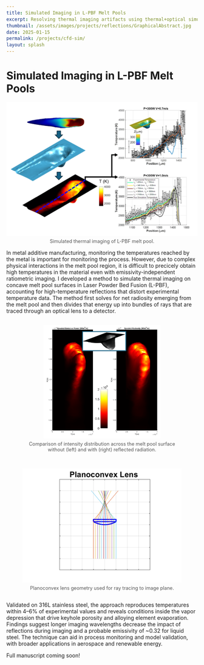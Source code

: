 ```yaml
---
title: Simulated Imaging in L-PBF Melt Pools
excerpt: Resolving thermal imaging artifacts using thermal+optical simulation
thumbnail: /assets/images/projects/reflections/GraphicalAbstract.jpg
date: 2025-01-15
permalink: /projects/cfd-sim/
layout: splash
---
```


# Simulated Imaging in L-PBF Melt Pools

<figure style="margin: 0 auto; display: flex; flex-direction: column; align-items: center; max-width: 600px;">
  <img src="/assets/images/projects/reflections/GraphicalAbstract.jpg"  
       alt="Simulated thermal imaging of L-PBF melt pool"  
       style="width: 100%; height: auto;">
  <figcaption style="margin-top: 0.5em; font-size: 0.9em; color: #555;">
    Simulated thermal imaging of L-PBF melt pool.
  </figcaption>
</figure>

In metal additive manufacturing, monitoring the temperatures reached by the metal is important for monitoring the process. However, due to complex physical interactions in the melt pool region, it is difficult to precicely obtain high temperatures in the material even with emissivity-independent ratiometric imaging. I developed a method to simulate thermal imaging on concave melt pool surfaces in Laser Powder Bed Fusion (L-PBF), accounting for high-temperature reflections that distort experimental temperature data. The method first solves for net radiosity emerging from the melt pool and then divides that energy up into bundles of rays that are traced through an optical lens to a detector. 

<div style="display: flex; justify-content: center; gap: 1em; flex-wrap: wrap; max-width: 1000px; margin: 0 auto;">
  <figure style="flex: 1; min-width: 280px; display: flex; flex-direction: column; align-items: center; text-align: center;">
    <div style="height: 300px; display: flex; align-items: center; justify-content: center;">
      <img src="/assets/images/projects/reflections/RHT.png"
           alt="Comparison of intensity without (left) and with (right) reflected radiation."
           style="max-height: 100%; width: auto;">
    </div>
    <figcaption style="margin-top: 0.5em; font-size: 0.9em; color: #555;">
      Comparison of intensity distribution across the melt pool surface without (left) and with (right) reflected radiation.
    </figcaption>
  </figure>

  <figure style="flex: 1; min-width: 280px; display: flex; flex-direction: column; align-items: center; text-align: center;">
    <div style="height: 300px; display: flex; align-items: center; justify-content: center;">
      <img src="/assets/images/projects/reflections/4bnew.png"
           alt="Planoconvex lens geometry used for ray tracing to image plane."
           style="max-height: 100%; width: auto;">
    </div>
    <figcaption style="margin-top: 0.5em; font-size: 0.9em; color: #555;">
      Planoconvex lens geometry used for ray tracing to image plane.
    </figcaption>
  </figure>
</div>

Validated on 316L stainless steel, the approach reproduces temperatures within 4–6% of experimental values and reveals conditions inside the vapor depression that drive keyhole porosity and alloying element evaporation. Findings suggest longer imaging wavelengths decrease the impact of reflections during imaging and a probable emissivity of ~0.32 for liquid steel. The technique can aid in process monitoring and model validation, with broader applications in aerospace and renewable energy. 

Full manuscript coming soon!




